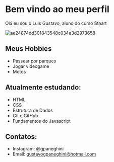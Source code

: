 # Bem vindo ao meu perfil

Olá eu sou o Luis Gustavo, aluno do curso Staart

![ae24874dd301843548c034a3d2973658](https://user-images.githubusercontent.com/106117981/188708906-b2d91201-003d-4b44-96e7-0cff75ae430b.png)

## Meus Hobbies

- Passear por parques
- Jogar videogame
- Motos

## Atualmente estudando:

- HTML
- CSS
- Estrutura de Dados
- Git e GitHub
- Fundamentos do Javascript

## Contatos:

- Instagram: @gpaneghini
- Email: gustavogpaneghini@hotmail.com
